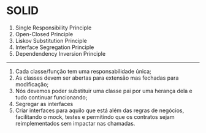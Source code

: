 # SOLID

1. Single Responsibility Principle
2. Open-Closed Principle
3. Liskov Substitution Principle
4. Interface Segregation Principle
5. Dependendency Inversion Principle

------------------------------------

1. Cada classe/função tem uma responsabilidade única;
2. As classes devem ser abertas para extensão mas fechadas para modificação;
3. Nós devemos poder substituir uma classe pai por uma herança dela e tudo continuar funcionando;
4. Segregar as interfaces
5. Criar interfaces para aquilo que está além das regras de negócios, facilitando o mock, testes e permitindo que os contratos sejam reimplementados sem impactar nas chamadas.